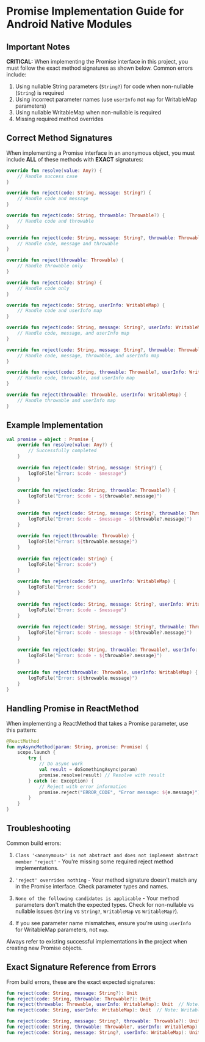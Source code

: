 # Promise Implementation Guide for Android Native Modules

## Important Notes

**CRITICAL:** When implementing the Promise interface in this project, you must follow the exact method signatures as shown below. Common errors include:

1. Using nullable String parameters (`String?`) for code when non-nullable (`String`) is required
2. Using incorrect parameter names (use `userInfo` not `map` for WritableMap parameters)
3. Using nullable WritableMap when non-nullable is required
4. Missing required method overrides

## Correct Method Signatures

When implementing a Promise interface in an anonymous object, you must include **ALL** of these methods with **EXACT** signatures:

```kotlin
override fun resolve(value: Any?) {
    // Handle success case
}

override fun reject(code: String, message: String?) {
    // Handle code and message
}

override fun reject(code: String, throwable: Throwable?) {
    // Handle code and throwable
}

override fun reject(code: String, message: String?, throwable: Throwable?) {
    // Handle code, message and throwable
}

override fun reject(throwable: Throwable) {
    // Handle throwable only
}

override fun reject(code: String) {
    // Handle code only
}

override fun reject(code: String, userInfo: WritableMap) {
    // Handle code and userInfo map
}

override fun reject(code: String, message: String?, userInfo: WritableMap) {
    // Handle code, message, and userInfo map
}

override fun reject(code: String, message: String?, throwable: Throwable?, userInfo: WritableMap) {
    // Handle code, message, throwable, and userInfo map
}

override fun reject(code: String, throwable: Throwable?, userInfo: WritableMap) {
    // Handle code, throwable, and userInfo map
}

override fun reject(throwable: Throwable, userInfo: WritableMap) {
    // Handle throwable and userInfo map
}
```

## Example Implementation

```kotlin
val promise = object : Promise {
    override fun resolve(value: Any?) {
        // Successfully completed
    }
    
    override fun reject(code: String, message: String?) {
        logToFile("Error: $code - $message")
    }
    
    override fun reject(code: String, throwable: Throwable?) {
        logToFile("Error: $code - ${throwable?.message}")
    }
    
    override fun reject(code: String, message: String?, throwable: Throwable?) {
        logToFile("Error: $code - $message - ${throwable?.message}")
    }
    
    override fun reject(throwable: Throwable) {
        logToFile("Error: ${throwable.message}")
    }
    
    override fun reject(code: String) {
        logToFile("Error: $code")
    }
    
    override fun reject(code: String, userInfo: WritableMap) {
        logToFile("Error: $code")
    }
    
    override fun reject(code: String, message: String?, userInfo: WritableMap) {
        logToFile("Error: $code - $message")
    }
    
    override fun reject(code: String, message: String?, throwable: Throwable?, userInfo: WritableMap) {
        logToFile("Error: $code - $message - ${throwable?.message}")
    }
    
    override fun reject(code: String, throwable: Throwable?, userInfo: WritableMap) {
        logToFile("Error: $code - ${throwable?.message}")
    }
    
    override fun reject(throwable: Throwable, userInfo: WritableMap) {
        logToFile("Error: ${throwable.message}")
    }
}
```

## Handling Promise in ReactMethod

When implementing a ReactMethod that takes a Promise parameter, use this pattern:

```kotlin
@ReactMethod
fun myAsyncMethod(param: String, promise: Promise) {
    scope.launch {
        try {
            // Do async work
            val result = doSomethingAsync(param)
            promise.resolve(result) // Resolve with result
        } catch (e: Exception) {
            // Reject with error information
            promise.reject("ERROR_CODE", "Error message: ${e.message}")
        }
    }
}
```

## Troubleshooting

Common build errors:

1. `Class '<anonymous>' is not abstract and does not implement abstract member 'reject'` - You're missing some required reject method implementations.

2. `'reject' overrides nothing` - Your method signature doesn't match any in the Promise interface. Check parameter types and names.

3. `None of the following candidates is applicable` - Your method parameters don't match the expected types. Check for non-nullable vs nullable issues (`String` vs `String?`, `WritableMap` vs `WritableMap?`).

4. If you see parameter name mismatches, ensure you're using `userInfo` for WritableMap parameters, not `map`.

Always refer to existing successful implementations in the project when creating new Promise objects. 

## Exact Signature Reference from Errors

From build errors, these are the exact expected signatures:

```kotlin
fun reject(code: String, message: String?): Unit
fun reject(code: String, throwable: Throwable?): Unit
fun reject(throwable: Throwable, userInfo: WritableMap): Unit  // Note: WritableMap is NOT nullable
fun reject(code: String, userInfo: WritableMap): Unit  // Note: WritableMap is NOT nullable

fun reject(code: String, message: String?, throwable: Throwable?): Unit
fun reject(code: String, throwable: Throwable?, userInfo: WritableMap): Unit  // Note: WritableMap is NOT nullable
fun reject(code: String, message: String?, userInfo: WritableMap): Unit  // Note: WritableMap is NOT nullable
``` 